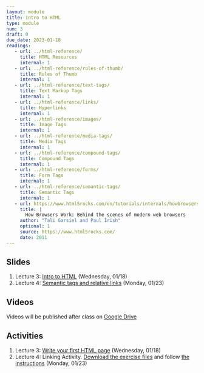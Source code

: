 ```yaml
---
layout: module
title: Intro to HTML
type: module
num: 3
draft: 0
due_date: 2023-01-18
readings:
   - url: ../html-reference/
     title: HTML Resources
     internal: 1
   - url: ../html-reference/rules-of-thumb/
     title: Rules of Thumb
     internal: 1
   - url: ../html-reference/text-tags/
     title: Text Markup Tags
     internal: 1
   - url: ../html-reference/links/
     title: Hyperlinks
     internal: 1
   - url: ../html-reference/images/
     title: Image Tags
     internal: 1
   - url: ../html-reference/media-tags/
     title: Media Tags
     internal: 1
   - url: ../html-reference/compound-tags/
     title: Compound Tags
     internal: 1
   - url: ../html-reference/forms/
     title: Form Tags
     internal: 1
   - url: ../html-reference/semantic-tags/
     title: Semantic Tags
     internal: 1
   - url: https://www.html5rocks.com/en/tutorials/internals/howbrowserswork/
     title: |
       How Browsers Work: Behind the scenes of modern web browsers
     author: "Tali Garsiel and Paul Irish"
     optional: 1
     source: https://www.html5rocks.com/
     date: 2011
---
```


## Slides
1. Lecture 3: <a href="https://docs.google.com/presentation/d/1wDQpzogOqFGcVjbMIsDtVtj3FJdQ15st3OgzM_fJgbQ/edit?usp=sharing" target="_blank">Intro to HTML</a> (Wednesday, 01/18)
2. Lecture 4: <a href="https://docs.google.com/presentation/d/1umPwjLPPaiSTv2tRYc4FxXDmc3UEJZxMPDCRAKhcio4/edit?usp=sharing" target="_blank">Semantic tags and relative links</a> (Monday, 01/23)

## Videos
Videos will be published after class on <a href="https://drive.google.com/drive/folders/1O7exzeo0Wg-RmAN7W20R10SSHdEt75Mx" target="_blank">Google Drive</a>

## Activities
1. Lecture 3: <a href="https://docs.google.com/document/d/1KIRFND9Xi2WikDE9Ry89hOsZZgyD0bIkSzaqGP8J4i4/edit?usp=sharing" target="_blank">Write your first HTML page</a> (Wednesday, 01/18)
2. Lecture 4: Linking Activity. [Download the exercise files](../course-files/lectures/lecture04.zip) and follow <a href="https://docs.google.com/document/d/14_YEXKr4z2Hb_r-ZHgbhIVgzBlNR_Dc2YB47kTOwa4U/edit?usp=sharing" target="_blank">the instructions</a> (Monday, 01/23)